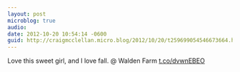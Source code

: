 ```yaml
---
layout: post
microblog: true
audio: 
date: 2012-10-20 10:54:14 -0600
guid: http://craigmcclellan.micro.blog/2012/10/20/t259699054546673664.html
---
```

Love this sweet girl, and I love fall.  @ Walden Farm [t.co/dvwnEBEO](http://t.co/dvwnEBEO)
